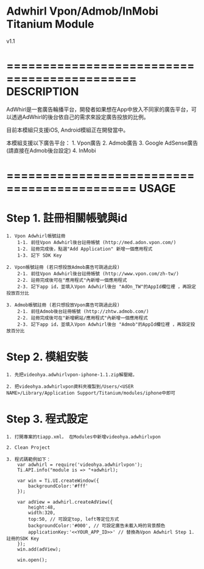 # Adwhirl Vpon/Admob/InMobi Titanium Module
v1.1

============================================
DESCRIPTION
============================================

AdWhirl是一套廣告輪播平台，開發者如果想在App中放入不同家的廣告平台，可以透過AdWhirl的後台依自己的需求來設定廣告投放的比例。

目前本模組只支援iOS, Android模組正在開發當中。

本模組支援以下廣告平台：
	1. Vpon廣告
	2. Admob廣告
	3. Google AdSense廣告(請直接在Admob後台設定)
	4. InMobi
	
============================================
USAGE
============================================

Step 1. 註冊相關帳號與id
======================

	1. Vpon Adwhirl帳號註冊
		1-1. 前往Vpon Adwhirl後台註冊帳號 (http://med.adon.vpon.com/)
		1-2. 註冊完成後，點選"Add Application" 新增一個應用程式
		1-3. 記下 SDK Key
	
	2. Vpon帳號註冊 (若只想投放Admob廣告可跳過此段)
		2-1. 前往Vpon Adwhirl後台註冊帳號 (http://www.vpon.com/zh-tw/)
		2-2. 註冊完成後可在"應用程式"內新增一個應用程式
		2-3. 記下app id，並填入Vpon Adwhirl後台 "AdOn_TW"的AppId欄位裡 ，再設定投放百分比
		
	3. Admob帳號註冊 (若只想投放Vpon廣告可跳過此段)
		2-1. 前往Admob後台註冊帳號 (http://zhtw.admob.com/)
		2-2. 註冊完成後可在"新增網站/應用程式"內新增一個應用程式
		2-3. 記下app id，並填入Vpon Adwhirl後台 "Admob"的AppId欄位裡 ，再設定投放百分比
			
			
Step 2. 模組安裝
======================
	
	1. 先把videohya.adwhirlvpon-iphone-1.1.zip解壓縮，
	
	2. 把videohya.adwhirlvpon資料夾複製到/Users/<USER NAME>/Library/Application Support/Titanium/modules/iphone中即可


Step 3. 程式設定
======================

	1. 打開專案的tiapp.xml， 在Modules中新增videohya.adwhirlvpon
	
	2. Clean Project
	
	3. 程式碼範例如下：
		var adwhirl = require('videohya.adwhirlvpon'); 
		Ti.API.info("module is => "+adwhirl);
		
		var win = Ti.UI.createWindow({
			backgroundColor:'#fff'
		});
		
		var adView = adwhirl.createAdView({
			height:48,
			width:320,
			top:50, // 可設定top, left等定位方式
			backgroundColor:'#000', // 可設定廣告未載入時的背景顏色
			applicationKey:'<<YOUR_APP_ID>>' // 替換為Vpon Adwhirl Step 1. 註冊的SDK Key
		});
		win.add(adView);
		
		win.open();

